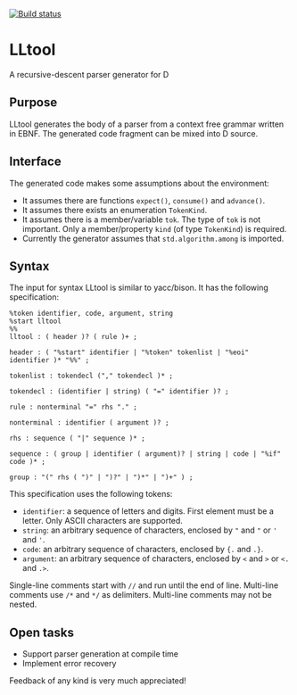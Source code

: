 [![Build status](https://img.shields.io/travis/redstar/LLtool/master.svg?logo=travis&label=Travis%20CI)][1]

# LLtool
A recursive-descent parser generator for D

## Purpose

LLtool generates the body of a parser from a context free grammar written in EBNF.
The generated code fragment can be mixed into D source.

## Interface

The generated code makes some assumptions about the environment:

- It assumes there are functions `expect()`, `consume()` and `advance()`.
- It assumes there exists an enumeration `TokenKind`.
- It assumes there is a member/variable `tok`. The type of `tok` is not important.
  Only a member/property `kind` (of type `TokenKind`) is required.
- Currently the generator assumes that `std.algorithm.among` is imported.

## Syntax

The input for syntax LLtool is similar to yacc/bison. It has the following specification:

    %token identifier, code, argument, string
    %start lltool
    %%
    lltool : ( header )? ( rule )+ ;

    header : ( "%start" identifier | "%token" tokenlist | "%eoi" identifier )* "%%" ;

    tokenlist : tokendecl ("," tokendecl )* ;

    tokendecl : (identifier | string) ( "=" identifier )? ;

    rule : nonterminal "=" rhs "." ;

    nonterminal : identifier ( argument )? ;

    rhs : sequence ( "|" sequence )* ;

    sequence : ( group | identifier ( argument)? | string | code | "%if" code )* ;

    group : "(" rhs ( ")" | ")?" | ")*" | ")+" ) ;

This specification uses the following tokens:

- `identifier`: a sequence of letters and digits. First element must be a letter.
  Only ASCII characters are supported.
- `string`: an arbitrary sequence of characters, enclosed by `"` and `"` or `'` and `'`.
- `code`: an arbitrary sequence of characters, enclosed by `{.` and `.}`.
- `argument`: an arbitrary sequence of characters, enclosed by `<` and `>` or `<.` and `.>`.

Single-line comments start with `//` and run until the end of line.
Multi-line comments use `/*` and `*/` as delimiters. Multi-line comments may not
be nested.

## Open tasks

- Support parser generation at compile time
- Implement error recovery

Feedback of any kind is very much appreciated!

[1]: https://travis-ci.org/redstar/LLtool/branches
